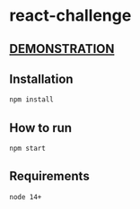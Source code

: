 # react-challenge


## [DEMONSTRATION](https://react-challenge-puks88a00-xdavipereira.vercel.app/)

## Installation

```bash
npm install

```

## How to run

```bash
npm start

```

## Requirements

```bash
node 14+
```

